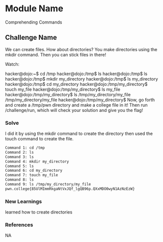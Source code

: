 # Module Name
Comprehending Commands

## Challenge Name
We can create files. How about directories? You make directories using the mkdir command. Then you can stick files in there!

Watch:

hacker@dojo:~$ cd /tmp
hacker@dojo:/tmp$ ls
hacker@dojo:/tmp$ ls
hacker@dojo:/tmp$ mkdir my_directory
hacker@dojo:/tmp$ ls
my_directory
hacker@dojo:/tmp$ cd my_directory
hacker@dojo:/tmp/my_directory$ touch my_file
hacker@dojo:/tmp/my_directory$ ls
my_file
hacker@dojo:/tmp/my_directory$ ls /tmp/my_directory/my_file
/tmp/my_directory/my_file
hacker@dojo:/tmp/my_directory$
Now, go forth and create a /tmp/pwn directory and make a college file in it! Then run /challenge/run, which will check your solution and give you the flag!

### Solve

I did it by using the mkdir command to create the directory then used the touch command to create the file.
```bash
Command 1: cd /tmp
Command 2: ls
Command 3: ls
Command 4: mkdir my_directory
Command 5: ls
Command 6: cd my_directory
Command 7: touch my_file
Command 8: ls
Command 9: ls /tmp/my_directory/my_file
pwn.college{85UlMImmRkgaNtVxJQf_lgQB96p.QXxMDO0wyN1AzNzEzW}
```

### New Learnings
learned how to create directories

### References 
NA